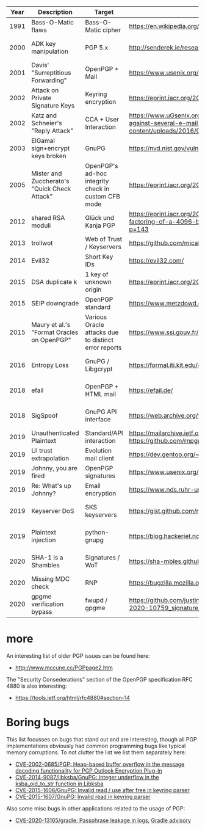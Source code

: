 | Year | Description | Target | Source | CVE |
| --- | --- | --- | --- | --- |
| 1991 | Bass-O-Matic flaws | Bass-O-Matic cipher | https://en.wikipedia.org/wiki/BassOmatic | |
| 2000 | ADK key manipulation | PGP 5.x | http://senderek.ie/research/security/key-experiments.html | [CVE-2000-0678](https://nvd.nist.gov/vuln/detail/CVE-2000-0678) |
| 2001 | Davis' "Surreptitious Forwarding" | OpenPGP + Mail | https://www.usenix.org/legacy/publications/library/proceedings/usenix01/full_papers/davis/davis.pdf | |
| 2002 | Attack on Private Signature Keys | Keyring encryption | https://eprint.iacr.org/2002/076 | |
| 2002 | Katz and Schneier's "Reply Attack" | CCA + User Interaction | https://www.uGsenix.org/conference/9th-usenix-security-symposium/chosen-ciphertext-attack-against-several-e-mail-encryption + https://www.schneier.com/wp-content/uploads/2016/02/paper-pgp.pdf | |
| 2003 | ElGamal sign+encrypt keys broken | GnuPG | https://nvd.nist.gov/vuln/detail/CVE-2003-0971 | [CVE-2003-0971](https://nvd.nist.gov/vuln/detail/CVE-2003-0971) |
| 2005 | Mister and Zuccherato's "Quick Check Attack" | OpenPGP's ad-hoc integrity check in custom CFB mode | https://eprint.iacr.org/2005/033 | [CVE-2005-0366](https://nvd.nist.gov/vuln/detail/CVE-2005-0366) |
| 2012 | shared RSA moduli | Glück und Kanja PGP | https://eprint.iacr.org/2012/064 https://blog.hboeck.de/archives/872-About-the-supposed-factoring-of-a-4096-bit-RSA-key.html https://eprint.iacr.org/2015/262 https://www.links.org/?p=143 | |
| 2013 | trollwot | Web of Trust / Keyservers | https://github.com/micahflee/trollwot | |
| 2014 | Evil32 | Short Key IDs | https://evil32.com/ | |
| 2015 | DSA duplicate k | 1 key of unknown origin | https://eprint.iacr.org/2015/262 | |
| 2015 | SEIP downgrade | OpenPGP standard | https://www.metzdowd.com/pipermail/cryptography/2015-October/026685.html | |
| 2015 | Maury et al.'s "Format Oracles on OpenPGP" | Various Oracle attacks due to distinct error reports | https://www.ssi.gouv.fr/uploads/2015/05/format-Oracles-on-OpenPGP.pdf | |
| 2016 | Entropy Loss | GnuPG / Libgcrypt | https://formal.iti.kit.edu/~klebanov/pubs/libgcrypt-cve-2016-6313.pdf | [CVE-2016-6313](https://nvd.nist.gov/vuln/detail/CVE-2016-6313) |
| 2018 | efail | OpenPGP + HTML mail | https://efail.de/ | [CVE-2017-17688](https://nvd.nist.gov/vuln/detail/CVE-2017-17688) |
| 2018 | SigSpoof | GnuPG API interface | https://web.archive.org/web/20180616202842/https://neopg.io/blog/gpg-signature-spoof/ | [CVE-2018-12020](https://nvd.nist.gov/vuln/detail/CVE-2018-12020) |
| 2019 | Unauthenticated Plaintext | Standard/API interaction | https://mailarchive.ietf.org/arch/msg/openpgp/fmQgRm94jhvPLEOi0J-o7A8LpkY/ https://github.com/rnpgp/rnp/issues/807 | |
| 2019 | UI trust extrapolation | Evolution mail client | https://dev.gentoo.org/~mgorny/articles/evolution-uid-trust-extrapolation.html | |
| 2019 | Johnny, you are fired | OpenPGP signatures | https://www.usenix.org/conference/usenixsecurity19/presentation/muller | |
| 2019 | Re: What's up Johnny? | Email encryption | https://www.nds.ruhr-uni-bochum.de/research/publications/re-whats-up-johnny/ | |
| 2019 | Keyserver DoS | SKS keyservers | https://gist.github.com/rjhansen/67ab921ffb4084c865b3618d6955275f | [CVE-2019-13050](https://nvd.nist.gov/vuln/detail/CVE-2019-13050) |
| 2019 | Plaintext injection | python-gnupg | https://blog.hackeriet.no/cve-2019-6690-python-gnupg-vulnerability/ | [CVE-2019-6690](https://nvd.nist.gov/vuln/detail/CVE-2019-6690) |
| 2020 | SHA-1 is a Shambles | Signatures / WoT | https://sha-mbles.github.io/ | [CVE-2019-14855](https://nvd.nist.gov/vuln/detail/CVE-2019-14855) |
| 2020 | Missing MDC check | RNP | https://bugzilla.mozilla.org/show_bug.cgi?id=1638645 https://github.com/rnpgp/rnp/issues/1142 | |
| 2020 | gpgme verification bypass | fwupd / gpgme | https://github.com/justinsteven/advisories/blob/master/2020_fwupd_dangling_s3_bucket_and_CVE-2020-10759_signature_verification_bypass.md | [CVE-2020-10759](https://nvd.nist.gov/vuln/detail/CVE-2018-10759) |

more
====

An interesting list of older PGP issues can be found here:
* http://www.mccune.cc/PGPpage2.htm

The "Security Consederations" section of the
OpenPGP specification RFC 4880 is also interesting:
* https://tools.ietf.org/html/rfc4880#section-14

Boring bugs
===========

This list focusses on bugs that stand out and are interesting, though
all PGP implementations obviously had common programming bugs like
typical memory corruptions. To not clutter the list we list them separately here:

* [CVE-2002-0685/PGP: Heap-based buffer overflow in the message decoding functionality for PGP Outlook Encryption Plug-In](https://cve.mitre.org/cgi-bin/cvename.cgi?name=CVE-2002-0685)
* [CVE-2014-9087/libksba/GnuPG: Integer underflow in the ksba_oid_to_str function in Libksba](https://nvd.nist.gov/vuln/detail/CVE-2014-9087)
* [CVE-2015-1606/GnuPG: Invalid read / use after free in keyring parser](https://nvd.nist.gov/vuln/detail/CVE-2015-1606)
* [CVE-2015-1607/GnuPG: Invalid read in keyring parser](https://nvd.nist.gov/vuln/detail/CVE-2015-1607)

Also some misc bugs in other applications related to the usage of PGP:

* [CVE-2020-13165/gradle: Passphrase leakage in logs](https://cve.mitre.org/cgi-bin/cvename.cgi?name=CVE-2020-13165), [Gradle advisory](https://github.com/gradle/gradle/security/advisories/GHSA-ww7h-4fx5-8c2j)
